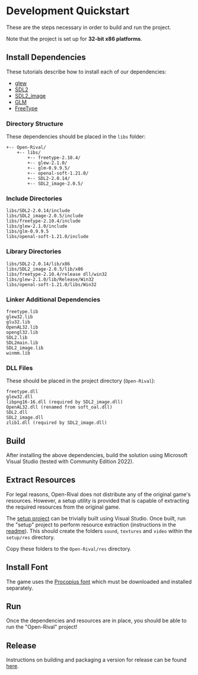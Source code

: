 # Development Quickstart

These are the steps necessary in order to build and run the project.

Note that the project is set up for **32-bit x86 platforms**.

## Install Dependencies

These tutorials describe how to install each of our dependencies:

 - [glew](http://lazyfoo.net/tutorials/SDL/51_SDL_and_modern_opengl/index.php)
 - [SDL2](http://lazyfoo.net/tutorials/SDL/01_hello_SDL/index.php)
 - [SDL2_image](https://lazyfoo.net/tutorials/SDL/06_extension_libraries_and_loading_other_image_formats/windows/msvc2019/index.php)
 - [GLM](https://github.com/g-truc/glm/blob/master/manual.md#-1-getting-started)
 - [FreeType](https://github.com/ubawurinna/freetype-windows-binaries)

### Directory Structure

These dependencies should be placed in the `libs` folder:

    +-- Open-Rival/
        +-- libs/
            +-- freetype-2.10.4/
            +-- glew-2.1.0/
			+-- glm-0.9.9.5/
			+-- openal-soft-1.21.0/
            +-- SDL2-2.0.14/
            +-- SDL2_image-2.0.5/

### Include Directories

    libs/SDL2-2.0.14/include
    libs/SDL2_image-2.0.5/include
    libs/freetype-2.10.4/include
    libs/glew-2.1.0/include
    libs/glm-0.9.9.5
	libs/openal-soft-1.21.0/include

### Library Directories

    libs/SDL2-2.0.14/lib/x86
    libs/SDL2_image-2.0.5/lib/x86
    libs/freetype-2.10.4/release dll/win32
    libs/glew-2.1.0/lib/Release/Win32
	libs/openal-soft-1.21.0/libs/Win32

### Linker Additional Dependencies

    freetype.lib
    glew32.lib
    glu32.lib
	OpenAL32.lib
    opengl32.lib
    SDL2.lib
    SDL2main.lib
    SDL2_image.lib
    winmm.lib

### DLL Files

These should be placed in the project directory (`Open-Rival`):

    freetype.dll
    glew32.dll
    libpng16-16.dll (required by SDL2_image.dll)
	OpenAL32.dll (renamed from soft_oal.dll)
    SDL2.dll
    SDL2_image.dll
    zlib1.dll (required by SDL2_image.dll)

## Build

After installing the above dependencies, build the solution using Microsoft Visual Studio (tested with Community Edition 2022).

## Extract Resources

For legal reasons, Open-Rival does not distribute any of the original game's resources. However, a setup utility is provided that is capable of extracting the required resources from the original game.

The [setup project](/setup) can be trivially built using Visual Studio. Once built, run the "setup" project to perform resource extraction (instructions in the [readme](/setup/README.md)). This should create the folders `sound`, `textures` and `video` within the `setup/res` directory.

Copy these folders to the `Open-Rival/res` directory.

## Install Font

The game uses the [Procopius font](https://fontsgeek.com/fonts/Procopius-Regular) which must be downloaded and installed separately.

## Run

Once the dependencies and resources are in place, you should be able to run the "Open-Rival" project!

## Release

Instructions on building and packaging a version for release can be found [here](/docs/release_checklist.md).
